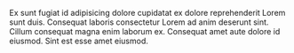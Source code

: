 
Ex sunt fugiat id adipisicing dolore cupidatat ex dolore reprehenderit Lorem sunt duis. Consequat laboris consectetur Lorem ad anim deserunt sint. Cillum consequat magna enim laborum ex. Consequat amet aute dolore id eiusmod. Sint est esse amet eiusmod.